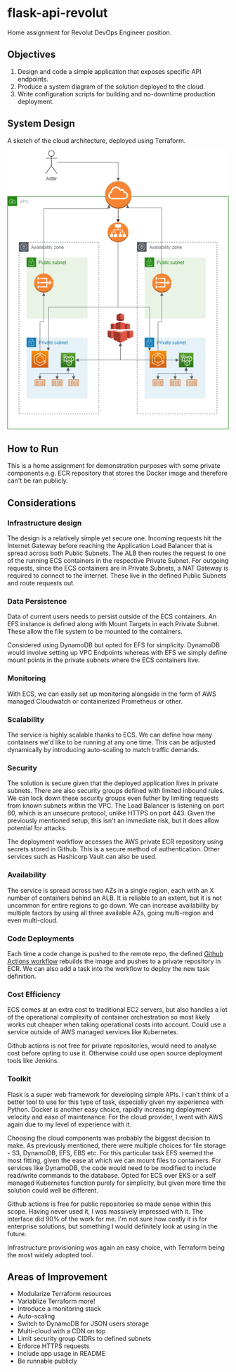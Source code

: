 # flask-api-revolut
Home assignment for Revolut DevOps Engineer position.

## Objectives
1. Design and code a simple application that exposes specific API endpoints.
2. Produce a system diagram of the solution deployed to the cloud.
3. Write configuration scripts for building and no-downtime production deployment.

#### 
## System Design
A sketch of the cloud architecture, deployed using Terraform.
  
![#f03c15](images/system-design-revolut.png)

## How to Run

This is a home assignment for demonstration purposes with some private components e.g. ECR repository that stores the Docker image and therefore can't be ran publicly. 

## Considerations

### Infrastructure design
The design is a relatively simple yet secure one. Incoming requests hit the Internet Gateway before reaching the Application Load Balancer that is spread across both Public Subnets. The ALB then routes the request to one of the running ECS containers in the respective Private Subnet. For outgoing requests, since the ECS containers are in Private Subnets, a NAT Gateway is required to connect to the internet. These live in the defined Public Subnets and route requests out. 

### Data Persistence
Data of current users needs to persist outside of the ECS containers. An EFS instance is defined along with Mount Targets in each Private Subnet. These allow the file system to be mounted to the containers. 

Considered using DynamoDB but opted for EFS for simplicity. DynamoDB would involve setting up VPC Endpoints whereas with EFS we simply define mount points in the private subnets where the ECS containers live. 

### Monitoring
With ECS, we can easily set up monitoring alongside in the form of AWS managed Cloudwatch or containerized Prometheus or other.

### Scalability
The service is highly scalable thanks to ECS. We can define how many containers we'd like to be running at any one time. This can be adjusted dynamically by introducing auto-scaling to match traffic demands.

### Security
The solution is secure given that the deployed application lives in private subnets. There are also security groups defined with limited inbound rules. We can lock down these security groups even futher by limiting requests from known subnets within the VPC. The Load Balancer is listening on port 80, which is an unsecure protocol, unlike HTTPS on port 443. Given the previously mentioned setup, this isn't an immediate risk, but it does allow potential for attacks. 

The deployment workflow accesses the AWS private ECR repository using secrets stored in Github. This is a secure method of authentication. Other services such as Hashicorp Vault can also be used.

### Availability
The service is spread across two AZs in a single region, each with an X number of containers behind an ALB. It is reliable to an extent, but it is not uncommon for entire regions to go down. We can increase availability by multiple factors by using all three available AZs, going multi-region and even multi-cloud.

### Code Deployments
Each time a code change is pushed to the remote repo, the defined [Github Actions workflow](https://github.com/harry-reid94/flask-api-revolut/blob/main/.github/workflows/flask-image.yml) rebuilds the image and pushes to a private repository in ECR. We can also add a task into the workflow to deploy the new task definition.

### Cost Efficiency
ECS comes at an extra cost to traditional EC2 servers, but also handles a lot of the operational complexity of container orchestration so most likely works out cheaper when taking operational costs into account. Could use a service outside of AWS managed services like Kubernetes. 

Github actions is not free for private repositories, would need to analyse cost before opting to use it. Otherwise could use open source deployment tools like Jenkins.

### Toolkit
Flask is a super web framework for developing simple APIs. I can't think of a better tool to use for this type of task, especially given my experience with Python. Docker is another easy choice, rapidly increasing deployment velocity and ease of maintenance. For the cloud provider, I went with AWS again due to my level of experience with it. 

Choosing the cloud components was probably the biggest decision to make. As previously mentioned, there were multiple choices for file storage - S3, DynamoDB, EFS, EBS etc. For this particular task EFS seemed the most fitting, given the ease at which we can mount files to containers. For services like DynamoDB, the code would need to be modified to include read/write commands to the database. Opted for ECS over EKS or a self managed Kubernetes function purely for simplicity, but given more time the solution could well be different.

Github actions is free for public repositories so made sense within this scope. Having never used it, I was massively impressed with it. The interface did 90% of the work for me. I'm not sure how costly it is for enterprise solutions, but something I would definitely look at using in the future.

Infrastructure provisioning was again an easy choice, with Terraform being the most widely adopted tool.

## Areas of Improvement
- Modularize Terraform resources
- Variablize Terraform more!
- Introduce a monitoring stack
- Auto-scaling
- Switch to DynamoDB for JSON users storage
- Multi-cloud with a CDN on top
- Limit security group CIDRs to defined subnets
- Enforce HTTPS requests
- Include app usage in README
- Be runnable publicly
